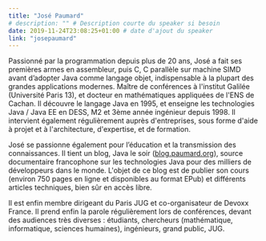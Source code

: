 ```yaml
---
title: "José Paumard"
# description: "" # Description courte du speaker si besoin
date: 2019-11-24T23:08:25+01:00 # date d'ajout du speaker
link: "josepaumard"
---
```

Passionné par la programmation depuis plus de 20 ans, José a fait ses premières armes en assembleur, puis C, C parallèle sur machine SIMD avant d’adopter Java comme langage objet, indispensable à la plupart des grandes applications modernes. Maître de conférences à l'institut Galilée (Université Paris 13), et docteur en mathématiques appliquées de l'ENS de Cachan. Il découvre le langage Java en 1995, et enseigne les technologies Java / Java EE en DESS, M2 et 3ème année ingénieur depuis 1998. Il intervient également régulièrement auprès d'entreprises, sous forme d'aide à projet et à l'architecture, d'expertise, et de formation.

José se passionne également pour l’éducation et la transmission des connaissances. Il tient un blog, Java le soir ([blog.paumard.org](http://blog.paumard.org/)), source documentaire francophone sur les technologies Java pour des milliers de développeurs dans le monde. L'objet de ce blog est de publier son cours (environ 750 pages en ligne et disponibles au format EPub) et différents articles techniques, bien sûr en accès libre. 

Il est enfin membre dirigeant du Paris JUG et co-organisateur de Devoxx France. Il prend enfin la parole régulièrement lors de conférences, devant des audiences très diverses : étudiants, chercheurs (mathématique, informatique, sciences humaines), ingénieurs, grand public, JUG.